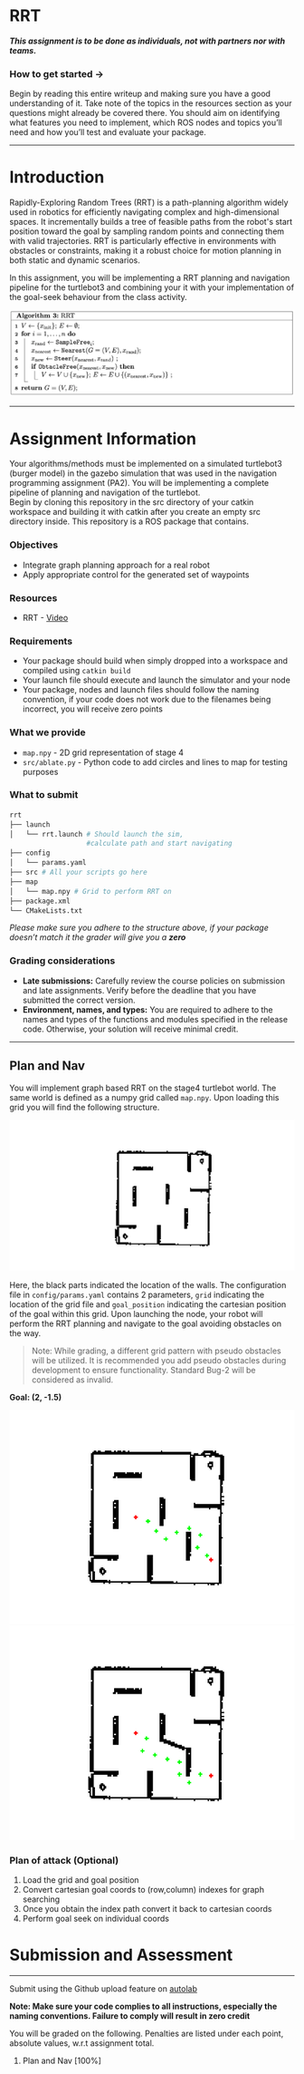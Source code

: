 # RRT

***This assignment is to be done as individuals, not with partners nor with teams.***

### How to get started →

Begin by reading this entire writeup and making sure you have a good understanding of it. Take note of the topics in the resources section as your questions might already be covered there. You should aim on identifying what features you need to implement, which ROS nodes and topics you’ll need and how you’ll test and evaluate your package.

---
# Introduction

Rapidly-Exploring Random Trees (RRT) is a path-planning algorithm widely used in robotics for efficiently navigating complex and high-dimensional spaces. It incrementally builds a tree of feasible paths from the robot's start position toward the goal by sampling random points and connecting them with valid trajectories. RRT is particularly effective in environments with obstacles or constraints, making it a robust choice for motion planning in both static and dynamic scenarios.

In this assignment, you will be implementing a RRT planning and navigation pipeline for the turtlebot3 and combining your it with your implementation of the goal-seek behaviour from the class activity.

![](imgs/rrt.png)

---
# Assignment Information

Your algorithms/methods must be implemented on a simulated turtlebot3 (burger model) in the gazebo simulation that was used in the navigation programming assignment (PA2). You will be implementing a complete pipeline of planning and navigation of the turtlebot.  
Begin by cloning this repository in the src directory of your catkin workspace and building it with catkin after you create an empty src directory inside. This repository is a ROS package that contains.

### Objectives

- Integrate graph planning approach for a real robot
- Apply appropriate control for the generated set of waypoints

### Resources

- RRT - [Video](https://www.youtube.com/watch?v=Ob3BIJkQJEw)

### Requirements

- Your package should build when simply dropped into a workspace and compiled using `catkin build`
- Your launch file should execute and launch the simulator and your node
- Your package, nodes and launch files should follow the naming convention, if your code does not work due to the filenames being incorrect, you will receive zero points 

### What we provide
- `map.npy` - 2D grid representation of stage 4
- `src/ablate.py` - Python code to add circles and lines to map for testing purposes


### What to submit


```bash
rrt
├── launch
│   └── rrt.launch # Should launch the sim, 
                   #calculate path and start navigating
├── config
│   └── params.yaml 
├── src # All your scripts go here
├── map
│   └── map.npy # Grid to perform RRT on
├── package.xml
└── CMakeLists.txt
```

*Please make sure you adhere to the structure above, if your package doesn’t match it the grader will give you a **zero***

### Grading considerations

- **Late submissions:** Carefully review the course policies on submission and late assignments. Verify before the deadline that you have submitted the correct version.
- **Environment, names, and types:** You are required to adhere to the names and types of the functions and modules specified in the release code. Otherwise, your solution will receive minimal credit.

---
## Plan and Nav

You will implement graph based RRT on the stage4 turtlebot world. The same world is defined as a numpy grid called `map.npy`. Upon loading this grid you will find the following structure.

![](imgs/fig0.png)

Here, the black parts indicated the location of the walls. 
The configuration file in `config/params.yaml` contains 2 parameters, `grid` indicating the location of the grid file and `goal_position` indicating the cartesian position of the goal within this grid. Upon launching the node, your robot will perform the RRT planning and navigate to the goal avoiding obstacles on the way.

>Note: While grading, a different grid pattern with pseudo obstacles will be utilized. It is recommended you add pseudo obstacles during development to ensure functionality. Standard Bug-2 will be considered as invalid.

**Goal: (2, -1.5)**

![](imgs/fig1.png)
![](imgs/fig2.png)

### Plan of attack (Optional)

1. Load the grid and goal position
2. Convert cartesian goal coords to (row,column) indexes for graph searching
3. Once you obtain the index path convert it back to cartesian coords
4. Perform goal seek on individual coords

# Submission and Assessment

---

Submit using the Github upload feature on [autolab](https://autolab.cse.buffalo.edu)

**Note: Make sure your code complies to all instructions, especially the naming conventions. Failure to comply will result in zero credit**

You will be graded on the following. Penalties are listed under each point, absolute values, w.r.t assignment total.

1. Plan and Nav [100%] 
    
